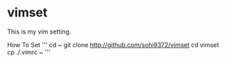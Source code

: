 # vimset
This is my vim setting.

How To Set
'''
cd ~
git clone http://github.com/sohi9372/vimset
cd vimset
cp ./.vimrc ~
'''
